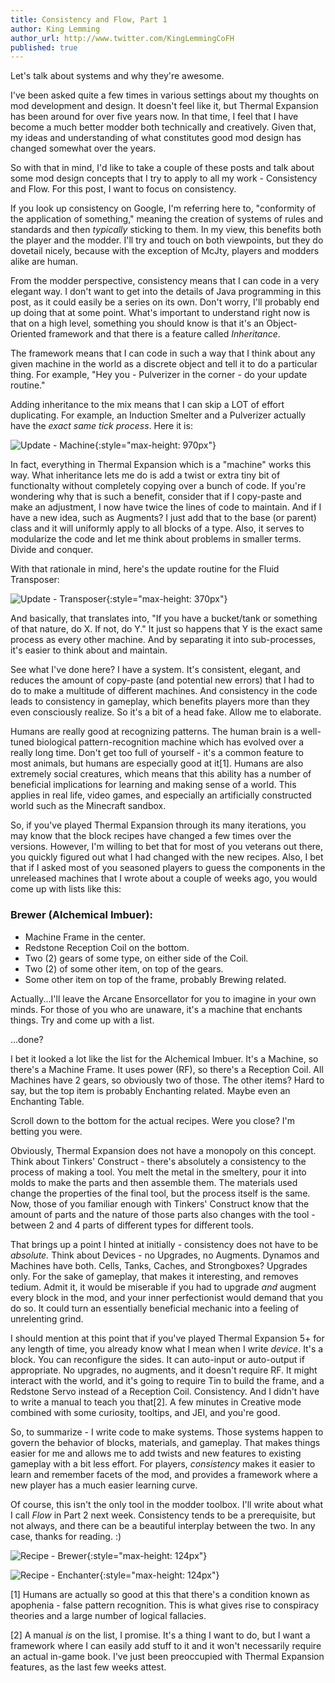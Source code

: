 ```yaml
---
title: Consistency and Flow, Part 1
author: King Lemming
author_url: http://www.twitter.com/KingLemmingCoFH
published: true
---
```


Let's talk about systems and why they're awesome.

I've been asked quite a few times in various settings about my thoughts on mod
development and design. It doesn't feel like it, but Thermal Expansion has been
around for over five years now. In that time, I feel that I have become a much
better modder both technically and creatively. Given that, my ideas and
understanding of what constitutes good mod design has changed somewhat over the
years.

So with that in mind, I'd like to take a couple of these posts and talk about
some mod design concepts that I try to apply to all my work - Consistency and
Flow. For this post, I want to focus on consistency.

If you look up consistency on Google, I'm referring here to, "conformity of the
application of something," meaning the creation of systems of rules and
standards and then *typically* sticking to them. In my view, this benefits both
the player and the modder. I'll try and touch on both viewpoints, but they do
dovetail nicely, because with the exception of McJty, players and modders alike
are human.

From the modder perspective, consistency means that I can code in a very elegant
way. I don't want to get into the details of Java programming in this post, as
it could easily be a series on its own. Don't worry, I'll probably end up doing
that at some point. What's important to understand right now is that on a high
level, something you should know is that it's an Object-Oriented framework and
that there is a feature called *Inheritance*.

The framework means that I can code in such a way that I think about any given
machine in the world as a discrete object and tell it to do a particular thing.
For example, "Hey you - Pulverizer in the corner - do your update routine."

Adding inheritance to the mix means that I can skip a LOT of effort duplicating.
For example, an Induction Smelter and a Pulverizer actually have the *exact same
tick process*. Here it is:

![Update - Machine](/assets/images/posts/2017-11-01-consistency-and-flow-pt-1/update_machine.png){:style="max-height: 970px"}

In fact, everything in Thermal Expansion which is a "machine" works this way.
What inheritance lets me do is add a twist or extra tiny bit of functionalty
without completely copying over a bunch of code. If you're wondering why that is
such a benefit, consider that if I copy-paste and make an adjustment, I now have
twice the lines of code to maintain. And if I have a new idea, such as Augments?
I just add that to the base (or parent) class and it will uniformly apply to all
blocks of a type. Also, it serves to modularize the code and let me think about
problems in smaller terms. Divide and conquer.

With that rationale in mind, here's the update routine for the Fluid Transposer:

![Update - Transposer](/assets/images/posts/2017-11-01-consistency-and-flow-pt-1/update_transposer.png){:style="max-height: 370px"}

And basically, that translates into, "If you have a bucket/tank or something of
that nature, do X. If not, do Y." It just so happens that Y is the exact same
process as every other machine. And by separating it into sub-processes, it's
easier to think about and maintain.

See what I've done here? I have a system. It's consistent, elegant, and reduces
the amount of copy-paste (and potential new errors) that I had to do to make a
multitude of different machines. And consistency in the code leads to
consistency in gameplay, which benefits players more than they even consciously
realize. So it's a bit of a head fake. Allow me to elaborate.

Humans are really good at recognizing patterns. The human brain is a well-tuned
biological pattern-recognition machine which has evolved over a really long
time. Don't get too full of yourself - it's a common feature to most animals,
but humans are especially good at it[1]. Humans are also extremely social
creatures, which means that this ability has a number of beneficial implications
for learning and making sense of a world. This applies in real life, video
games, and especially an artificially constructed world such as the Minecraft
sandbox.

So, if you've played Thermal Expansion through its many iterations, you may know
that the block recipes have changed a few times over the versions. However, I'm
willing to bet that for most of you veterans out there, you quickly figured out
what I had changed with the new recipes. Also, I bet that if I asked most of you
seasoned players to guess the components in the unreleased machines that I wrote
about a couple of weeks ago, you would come up with lists like this:

### Brewer (Alchemical Imbuer):
- Machine Frame in the center.
- Redstone Reception Coil on the bottom.
- Two (2) gears of some type, on either side of the Coil.
- Two (2) of some other item, on top of the gears.
- Some other item on top of the frame, probably Brewing related.

Actually...I'll leave the Arcane Ensorcellator for you to imagine in your own
minds. For those of you who are unaware, it's a machine that enchants things.
Try and come up with a list.

...done?

I bet it looked a lot like the list for the Alchemical Imbuer. It's a Machine,
so there's a Machine Frame. It uses power (RF), so there's a Reception Coil. All
Machines have 2 gears, so obviously two of those. The other items? Hard to say,
but the top item is probably Enchanting related. Maybe even an Enchanting Table.

Scroll down to the bottom for the actual recipes. Were you close? I'm betting
you were.

Obviously, Thermal Expansion does not have a monopoly on this concept. Think
about Tinkers' Construct - there's absolutely a consistency to the process of
making a tool. You melt the metal in the smeltery, pour it into molds to make
the parts and then assemble them. The materials used change the properties of
the final tool, but the process itself is the same. Now, those of you familiar
enough with Tinkers' Construct know that the amount of parts and the nature of
those parts also changes with the tool - between 2 and 4 parts of different
types for different tools.

That brings up a point I hinted at initially - consistency does not have to be
*absolute.* Think about Devices - no Upgrades, no Augments. Dynamos and Machines
have both. Cells, Tanks, Caches, and Strongboxes? Upgrades only. For the sake of
gameplay, that makes it interesting, and removes tedium. Admit it, it would be
miserable if you had to upgrade *and* augment every block in the mod, and your
inner perfectionist would demand that you do so. It could turn an essentially
beneficial mechanic into a feeling of unrelenting grind.

I should mention at this point that if you've played Thermal Expansion 5+ for
any length of time, you already know what I mean when I write *device*. It's a
block. You can reconfigure the sides. It can auto-input or auto-output if
appropriate. No upgrades, no augments, and it doesn't require RF. It might
interact with the world, and it's going to require Tin to build the frame, and a
Redstone Servo instead of a Reception Coil. Consistency. And I didn't have to
write a manual to teach you that[2]. A few minutes in Creative mode combined
with some curiosity, tooltips, and JEI, and you're good.

So, to summarize - I write code to make systems. Those systems happen to govern
the behavior of blocks, materials, and gameplay. That makes things easier for me
and allows me to add twists and new features to existing gameplay with a bit
less effort. For players, *consistency* makes it easier to learn and remember
facets of the mod, and provides a framework where a new player has a much easier
learning curve.

Of course, this isn't the only tool in the modder toolbox. I'll write about what
I call *Flow* in Part 2 next week. Consistency tends to be a prerequisite, but
not always, and there can be a beautiful interplay between the two. In any case,
thanks for reading. :)

![Recipe - Brewer](/assets/images/posts/2017-11-01-consistency-and-flow-pt-1/recipe_brewer.png){:style="max-height: 124px"}

![Recipe - Enchanter](/assets/images/posts/2017-11-01-consistency-and-flow-pt-1/recipe_enchanter.png){:style="max-height: 124px"}

[1] Humans are actually so good at this that there's a condition known as
apophenia - false pattern recognition. This is what gives rise to conspiracy
theories and a large number of logical fallacies.

[2] A manual *is* on the list, I promise. It's a thing I want to do, but I want
a framework where I can easily add stuff to it and it won't necessarily require
an actual in-game book. I've just been preoccupied with Thermal Expansion
features, as the last few weeks attest.
